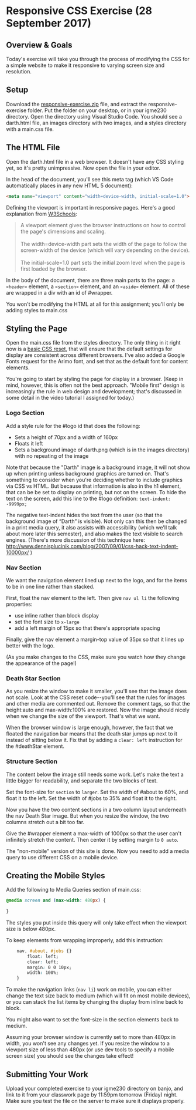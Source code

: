 # Responsive CSS Exercise (28 September 2017)

## Overview & Goals
Today's exercise will take you through the process of modifying the CSS for a simple website to make it responsive to varying screen size and resolution. 

## Setup
Download the [responsive-exercise.zip](responsive-exercise.zip) file, and extract the responsive-exercise folder. Put the folder on your desktop, or in your igme230 directory. Open the directory using Visual Studio Code. You should see a darth.html file, an images directory with two images, and a styles directory with a main.css file.

## The HTML File
Open the darth.html file in a web browser. It doesn't have any CSS styling yet, so it's pretty unimpressive. Now open the file in your editor. 

In the head of the document, you'll see this meta tag (which VS Code automatically places in any new HTML 5 document):

```html
<meta name="viewport" content="width=device-width, initial-scale=1.0">
```

Defining the viewport is important in responsive pages. Here's a good explanation from <a href="https://www.w3schools.com/css/css_rwd_viewport.asp">W3Schools</a>:

>A <meta> viewport element gives the browser instructions on how to control the page's dimensions and scaling.<br/><br />The width=device-width part sets the width of the page to follow the screen-width of the device (which will vary depending on the device).<br/><br />The initial-scale=1.0 part sets the initial zoom level when the page is first loaded by the browser.

In the body of the document, there are three main parts to the page: a `<header>` element, a `<section>` element, and an `<aside>` element. All of these are wrapped in a div with an id of #wrapper.  

You won't be modifying the HTML at all for this assignment; you'll only be adding styles to main.css

## Styling the Page

Open the main.css file from the styles directory. The only thing in it right now is a <a href="http://cssreset.com/what-is-a-css-reset/">basic CSS reset</a>, that will ensure that the default settings for display are consistent across different browsers. I've also added a Google Fonts request for the Arimo font, and set that as the default font for content elements. 

You're going to start by styling the page for display in a browser. (Keep in mind, however, this is often not the best approach. "Mobile first" design is increasingly the rule in web design and development; that's discussed in some detail in the video tutorial I assigned for today.)

### Logo Section
Add a style rule for the #logo id that does the following:   
- Sets a height of 70px and a width of 160px
- Floats it left
- Sets a background image of darth.png (which is in the images directory) with no repeating of the image

Note that because the "Darth" image is a background image, it will not show up when printing unless background graphics are turned on. That's something to consider when you're deciding whether to include graphics via CSS vs HTML. But because that information is also in the h1 element, that can be be set to display on printing, but not on the screen. To hide the text on the screen, add this line to the #logo definition: `text-indent: -9999px;`

The negative text-indent hides the text from the user (so that the background image of “Darth” is visible). Not only can this then be changed in a print media query, it also assists with accessibility (which we'll talk about more later this semester), and also makes the text visible to search engines. (There's more discussion of this technique here: http://www.dennisplucinik.com/blog/2007/09/01/css-hack-text-indent-10000px/ )

### Nav Section

We want the navigation element lined up next to the logo, and for the items to be in one line rather than stacked.  

First, float the nav element to the left. Then give `nav ul li` the following properties:
- use inline rather than block display
- set the font size to `x-large`
- add a left margin of 15px so that there's appropriate spacing

Finally, give the nav element a margin-top value of 35px so that it lines up better with the logo. 

(As you make changes to the CSS, make sure you watch how they change the appearance of the page!)

### Death Star Section

As you resize the window to make it smaller, you'll see that the image does not scale. Look at the CSS reset code--you'll see that the rules for images and other media are commented out. Remove the comment tags, so that the height:auto and max-width:100% are restored. Now the image should nicely when we change the size of the viewport. That's what we want. 

When the browser window is large enough, however, the fact that we floated the navigation bar means that the death star jumps up next to it instead of sitting below it. Fix that by adding a `clear: left` instruction for the #deathStar element. 

### Structure Section

The content below the image still needs some work. Let's make the text a little bigger for readability, and separate the two blocks of text. 

Set the font-size for `section` to `larger`.  Set the width of #about to 60%, and float it to the left. Set the width of #jobs to 35% and float it to the right. 

Now you have the two content sections in a two column layout underneath the nav Death Star image. But when you resize the window, the two columns stretch out a bit too far. 

Give the #wrapper element a max-width of 1000px so that the user can't infinitely stretch the content. Then center it by setting margin to `0 auto`. 

The "non-mobile" version of this site is done. Now you need to add a media query to use different CSS on a mobile device.

## Creating the Mobile Styles

Add the following to Media Queries section of main.css:

```css
@media screen and (max-width: 480px) {
	
}
```
The styles you put inside this query will only take effect when the viewport size is below 480px. 

To keep elements from wrapping improperly, add this instruction: 

```css
	nav, #about, #jobs {}
		float: left;
		clear: left;
		margin: 0 0 10px; 
		width: 100%;
	}	
```
To make the navigation links (`nav li`) work on mobile, you can either change the text size back to medium (which will fit on most mobile devices), or you can stack the list items by changing the display from inline back to block. 

You might also want to set the font-size in the section elements back to medium.  

Assuming your browser window is currently set to more than 480px in width, you won't see any changes yet. If you resize the window to a viewport size  of less than 480px (or use dev tools to specify a mobile screen size) you should see the changes take effect!

## Submitting Your Work
Upload your completed exercise to your igme230 directory on banjo, and link to it from your classwork page by 11:59pm tomorrow (Friday) night. Make sure you test the file on the server to make sure it displays properly.
